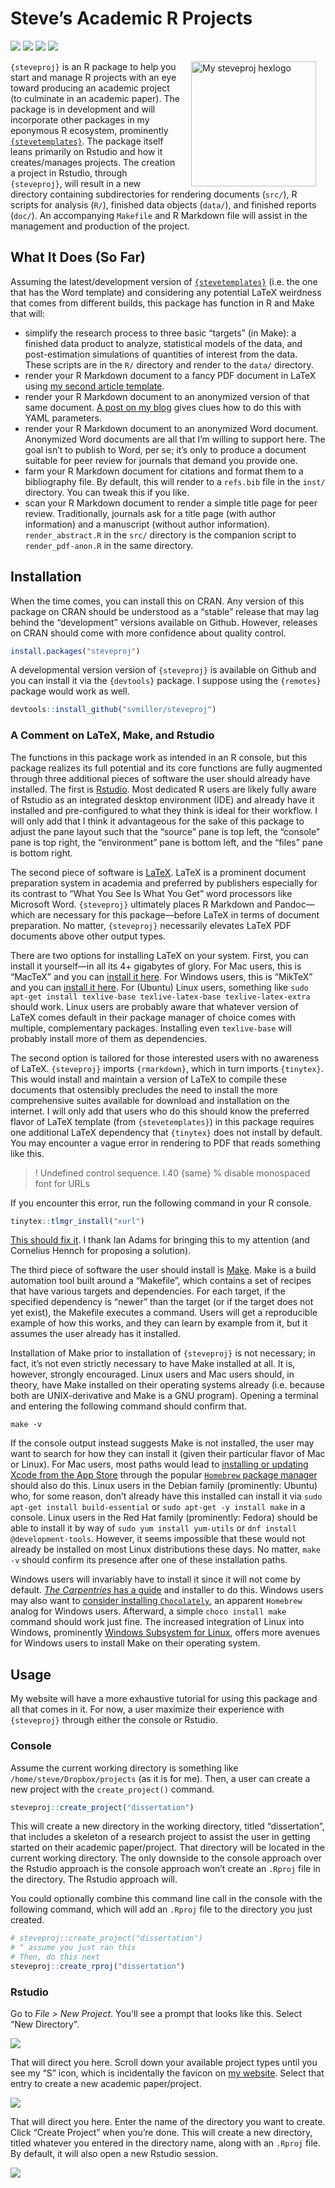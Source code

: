 
# Steve’s Academic R Projects

[![](https://www.r-pkg.org/badges/version/steveproj?color=green)](https://cran.r-project.org/package=steveproj)
[![](http://cranlogs.r-pkg.org/badges/grand-total/steveproj?color=green)](https://cran.r-project.org/package=steveproj)
[![](http://cranlogs.r-pkg.org/badges/last-month/steveproj?color=green)](https://cran.r-project.org/package=steveproj)
[![](http://cranlogs.r-pkg.org/badges/last-week/steveproj?color=green)](https://cran.r-project.org/package=steveproj)

<img src="http://svmiller.com/images/steveproj-hexlogo.png" alt="My steveproj hexlogo" align="right" width="200" style="padding: 0 15px; float: right;"/>

`{steveproj}` is an R package to help you start and manage R projects
with an eye toward producing an academic project (to culminate in an
academic paper). The package is in development and will incorporate
other packages in my eponymous R ecosystem, prominently
[`{stevetemplates}`](https://github.com/svmiller/stevetemplates). The
package itself leans primarily on Rstudio and how it creates/manages
projects. The creation a project in Rstudio, through `{steveproj}`, will
result in a new directory containing subdirectories for rendering
documents (`src/`), R scripts for analysis (`R/`), finished data objects
(`data/`), and finished reports (`doc/`). An accompanying `Makefile` and
R Markdown file will assist in the management and production of the
project.

## What It Does (So Far)

Assuming the latest/development version of
[`{stevetemplates}`](https://github.com/svmiller/stevetemplates)
(i.e. the one that has the Word template) and considering any potential
LaTeX weirdness that comes from different builds, this package has
function in R and Make that will:

-   simplify the research process to three basic “targets” (in Make): a
    finished data product to analyze, statistical models of the data,
    and post-estimation simulations of quantities of interest from the
    data. These scripts are in the `R/` directory and render to the
    `data/` directory.
-   render your R Markdown document to a fancy PDF document in LaTeX
    using [my second article
    template](http://svmiller.com/blog/2020/09/another-rmarkdown-article-template/).
-   render your R Markdown document to an anonymized version of that
    same document. [A post on my
    blog](http://svmiller.com/blog/2021/03/handle-academic-projects-steveproj-make/)
    gives clues how to do this with YAML parameters.
-   render your R Markdown document to an anonymized Word document.
    Anonymized Word documents are all that I’m willing to support here.
    The goal isn’t to publish to Word, per se; it’s only to produce a
    document suitable for peer review for journals that demand you
    provide one.
-   farm your R Markdown document for citations and format them to a
    bibliography file. By default, this will render to a `refs.bib` file
    in the `inst/` directory. You can tweak this if you like.
-   scan your R Markdown document to render a simple title page for peer
    review. Traditionally, journals ask for a title page (with author
    information) and a manuscript (without author information).
    `render_abstract.R` in the `src/` directory is the companion script
    to `render_pdf-anon.R` in the same directory.

## Installation

When the time comes, you can install this on CRAN. Any version of this
package on CRAN should be understood as a “stable” release that may lag
behind the “development” versions available on Github. However, releases
on CRAN should come with more confidence about quality control.

``` r
install.packages("steveproj")
```

A developmental version version of `{steveproj}` is available on Github
and you can install it via the `{devtools}` package. I suppose using the
`{remotes}` package would work as well.

``` r
devtools::install_github("svmiller/steveproj")
```

### A Comment on LaTeX, Make, and Rstudio

The functions in this package work as intended in an R console, but this
package realizes its full potential and its core functions are fully
augmented through three additional pieces of software the user should
already have installed. The first is [Rstudio](https://www.rstudio.com).
Most dedicated R users are likely fully aware of Rstudio as an
integrated desktop environment (IDE) and already have it installed and
pre-configured to what they think is ideal for their workflow. I will
only add that I think it advantageous for the sake of this package to
adjust the pane layout such that the “source” pane is top left, the
“console” pane is top right, the “environment” pane is bottom left, and
the “files” pane is bottom right.

The second piece of software is [LaTeX](https://www.latex-project.org).
LaTeX is a prominent document preparation system in academia and
preferred by publishers especially for its contrast to “What You See Is
What You Get” word processors like Microsoft Word. `{steveproj}`
ultimately places R Markdown and Pandoc—which are necessary for this
package—before LaTeX in terms of document preparation. No matter,
`{steveproj}` necessarily elevates LaTeX PDF documents above other
output types.

There are two options for installing LaTeX on your system. First, you
can install it yourself—in all its 4+ gigabytes of glory. For Mac users,
this is “MacTeX” and you can [install it
here](http://www.tug.org/mactex/). For Windows users, this is “MikTeX”
and you can [install it here](https://miktex.org/). For (Ubuntu) Linux
users, something like
`sudo apt-get install texlive-base texlive-latex-base texlive-latex-extra`
should work. Linux users are probably aware that whatever version of
LaTeX comes default in their package manager of choice comes with
multiple, complementary packages. Installing even `texlive-base` will
probably install more of them as dependencies.

The second option is tailored for those interested users with no
awareness of LaTeX. `{steveproj}` imports `{rmarkdown}`, which in turn
imports `{tinytex}`. This would install and maintain a version of LaTeX
to compile these documents that ostensibly precludes the need to install
the more comprehensive suites available for download and installation on
the internet. I will only add that users who do this should know the
preferred flavor of LaTeX template (from `{stevetemplates}`) in this
package requires one additional LaTeX dependency that `{tinytex}` does
not install by default. You may encounter a vague error in rendering to
PDF that reads something like this.

> ! Undefined control sequence. l.40 {same} % disable monospaced font
> for URLs

If you encounter this error, run the following command in your R
console.

``` r
tinytex::tlmgr_install("xurl")
```

[This should fix
it](https://github.com/svmiller/stevetemplates/issues/1). I thank Ian
Adams for bringing this to my attention (and Cornelius Hennch for
proposing a solution).

The third piece of software the user should install is
[Make](https://en.wikipedia.org/wiki/Make_(software)). Make is a build
automation tool built around a “Makefile”, which contains a set of
recipes that have various targets and dependencies. For each target, if
the specified dependency is “newer” than the target (or if the target
does not yet exist), the Makefile executes a command. Users will get a
reproducible example of how this works, and they can learn by example
from it, but it assumes the user already has it installed.

Installation of Make prior to installation of `{steveproj}` is not
necessary; in fact, it’s not even strictly necessary to have Make
installed at all. It is, however, strongly encouraged. Linux users and
Mac users should, in theory, have Make installed on their operating
systems already (i.e. because both are UNIX-derivative and Make is a GNU
program). Opening a terminal and entering the following command should
confirm that.

``` make
make -v
```

If the console output instead suggests Make is not installed, the user
may want to search for how they can install it (given their particular
flavor of Mac or Linux). For Mac users, most paths would lead to
[installing or updating Xcode from the App
Store](https://stackoverflow.com/questions/10265742/how-to-install-make-and-gcc-on-a-mac)
through the popular [`Homebrew` package manager](https://brew.sh) should
also do this. Linux users in the Debian family (prominently: Ubuntu)
who, for some reason, don’t already have this installed can install it
via `sudo apt-get install build-essential` or
`sudo apt-get -y install make` in a console. Linux users in the Red Hat
family (prominently: Fedora) should be able to install it by way of
`sudo yum install yum-utils` or `dnf install @development-tools`.
However, it seems impossible that these would not already be installed
on most Linux distributions these days. No matter, `make -v` should
confirm its presence after one of these installation paths.

Windows users will invariably have to install it since it will not come
by default. [*The Carpentries* has a
guide](https://swcarpentry.github.io/make-novice/setup) and installer to
do this. Windows users may also want to [consider installing
`Chocolately`](https://chocolatey.org), an apparent `Homebrew` analog
for Windows users. Afterward, a simple `choco install make` command
should work just fine. The increased integration of Linux into Windows,
prominently [Windows Subsystem for
Linux](https://docs.microsoft.com/en-us/windows/wsl/install-win10),
offers more avenues for Windows users to install Make on their operating
system.

## Usage

My website will have a more exhaustive tutorial for using this package
and all that comes in it. For now, a user maximize their experience with
`{steveproj}` through either the console or Rstudio.

### Console

Assume the current working directory is something like
`/home/steve/Dropbox/projects` (as it is for me). Then, a user can
create a new project with the `create_project()` command.

``` r
steveproj::create_project("dissertation")
```

This will create a new directory in the working directory, titled
“dissertation”, that includes a skeleton of a research project to assist
the user in getting started on their academic paper/project. That
directory will be located in the current working directory. The only
downside to the console approach over the Rstudio approach is the
console approach won’t create an `.Rproj` file in the directory. The
Rstudio approach will.

You could optionally combine this command line call in the console with
the following command, which will add an `.Rproj` file to the directory
you just created.

``` r
# steveproj::create_project("dissertation")
# ^ assume you just ran this
# Then, do this next
steveproj::create_rproj("dissertation")
```

### Rstudio

Go to *File &gt; New Project*. You’ll see a prompt that looks like this.
Select “New Directory”.

![](http://svmiller.com/images/github-steveproj/steveproj-1.png)

That will direct you here. Scroll down your available project types
until you see my “S” icon, which is incidentally the favicon on [my
website](http://svmiller.com). Select that entry to create a new
academic paper/project.

![](http://svmiller.com/images/github-steveproj/steveproj-2.png)

That will direct you here. Enter the name of the directory you want to
create. Click “Create Project” when you’re done. This will create a new
directory, titled whatever you entered in the directory name, along with
an `.Rproj` file. By default, it will also open a new Rstudio session.

![](http://svmiller.com/images/github-steveproj/steveproj-3.png)
